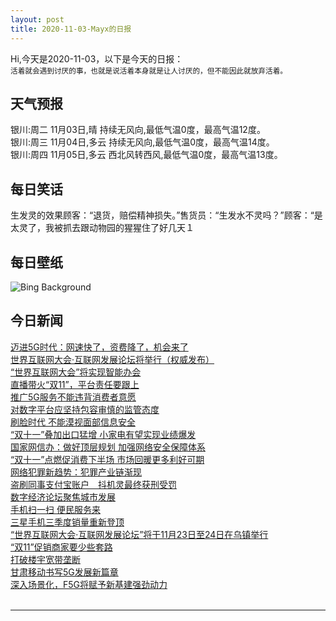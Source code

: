 ```yaml
---
layout: post
title: 2020-11-03-Mayx的日报
---
```


Hi,今天是2020-11-03，以下是今天的日报：<br><small>
活着就会遇到讨厌的事，也就是说活着本身就是让人讨厌的，但不能因此就放弃活着。</small><!--more-->
## 天气预报
银川:周二 11月03日,晴 持续无风向,最低气温0度，最高气温12度。<br>银川:周三 11月04日,多云 持续无风向,最低气温0度，最高气温14度。<br>银川:周四 11月05日,多云 西北风转西风,最低气温0度，最高气温13度。
## 每日笑话
生发灵的效果顾客：“退货，赔偿精神损失。”售货员：“生发水不灵吗？”顾客：“是太灵了，我被抓去跟动物园的猩猩住了好几天１
## 每日壁纸
![Bing Background](https://cn.bing.com/th?id=OHR.TorngatsMt_EN-US1184448099_1920x1080.jpg&rf=LaDigue_1920x1080.jpg&pid=hp "Polar bears in Torngat Mountains National Park, Canada (© Cavan Images/Offset by Shutterstock)")
## 今日新闻

[迈进5G时代：网速快了，资费降了，机会来了](http://it.people.com.cn/n1/2020/1103/c1009-31916305.html)   
[世界互联网大会·互联网发展论坛将举行（权威发布）](http://it.people.com.cn/n1/2020/1103/c1009-31916430.html)   
[“世界互联网大会”将实现智能办会](http://it.people.com.cn/n1/2020/1103/c1009-31916279.html)   
[直播带火“双11”，平台责任要跟上](http://it.people.com.cn/n1/2020/1103/c1009-31916292.html)   
[推广5G服务不能违背消费者意愿](http://it.people.com.cn/n1/2020/1103/c1009-31916266.html)   
[对数字平台应坚持包容审慎的监管态度](http://it.people.com.cn/n1/2020/1103/c1009-31916267.html)   
[刷脸时代 不能漠视面部信息安全](http://it.people.com.cn/n1/2020/1103/c1009-31916415.html)   
[“双十一”叠加出口猛增 小家电有望实现业绩爆发](http://it.people.com.cn/n1/2020/1103/c1009-31916414.html)   
[国家网信办：做好顶层规划 加强网络安全保障体系](http://it.people.com.cn/n1/2020/1103/c1009-31916403.html)   
[“双十一”点燃促消费下半场 市场回暖更多利好可期](http://it.people.com.cn/n1/2020/1103/c1009-31916409.html)   
[网络犯罪新趋势：犯罪产业链渐现](http://it.people.com.cn/n1/2020/1103/c1009-31916342.html)   
[盗刷同事支付宝账户　抖机灵最终获刑受罚](http://it.people.com.cn/n1/2020/1103/c1009-31916349.html)   
[数字经济论坛聚焦城市发展](http://it.people.com.cn/n1/2020/1103/c1009-31916442.html)   
[手机扫一扫 便民服务来](http://it.people.com.cn/n1/2020/1103/c1009-31916429.html)   
[三星手机三季度销量重新登顶](http://it.people.com.cn/n1/2020/1103/c1009-31916252.html)   
[“世界互联网大会·互联网发展论坛”将于11月23日至24日在乌镇举行](http://it.people.com.cn/n1/2020/1103/c1009-31916354.html)   
[“双11”促销商家要少些套路](http://it.people.com.cn/n1/2020/1103/c1009-31916306.html)   
[打破楼宇宽带垄断](http://it.people.com.cn/n1/2020/1103/c1009-31916452.html)   
[甘肃移动书写5G发展新篇章](http://it.people.com.cn/n1/2020/1103/c1009-31916317.html)   
[深入场景化，F5G将赋予新基建强劲动力](http://it.people.com.cn/n1/2020/1103/c1009-31916293.html)   
<br />

***

<small></small>
